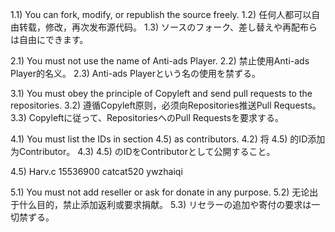 1.1) You can fork, modify, or republish the source freely.
1.2) 任何人都可以自由转载，修改，再次发布源代码。
1.3) ソースのフォーク、差し替えや再配布らは自由にできます。

2.1) You must not use the name of Anti-ads Player.
2.2) 禁止使用Anti-ads Player的名义。
2.3) Anti-ads Playerという名の使用を禁ずる。

3.1) You must obey the principle of Copyleft and send pull requests to the repositories.
3.2) 遵循Copyleft原则，必须向Repositories推送Pull Requests。
3.3) Copyleftに従って、RepositoriesへのPull Requestsを要求する。

4.1) You must list the IDs in section 4.5) as contributors.
4.2) 将 4.5) 的ID添加为Contributor。
4.3) 4.5) のIDをContributorとして公開すること。

4.5) Harv.c  15536900  catcat520  ywzhaiqi

5.1) You must not add reseller or ask for donate in any purpose.
5.2) 无论出于什么目的，禁止添加返利或要求捐献。
5.3) リセラーの追加や寄付の要求は一切禁ずる。
